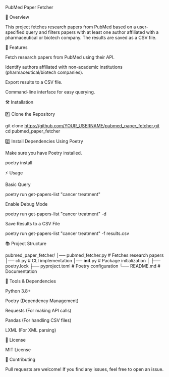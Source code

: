 PubMed Paper Fetcher

📌 Overview

This project fetches research papers from PubMed based on a user-specified query and filters papers with at least one author affiliated with a pharmaceutical or biotech company. The results are saved as a CSV file.

🚀 Features

Fetch research papers from PubMed using their API.

Identify authors affiliated with non-academic institutions (pharmaceutical/biotech companies).

Export results to a CSV file.

Command-line interface for easy querying.

🛠️ Installation

1️⃣ Clone the Repository

git clone https://github.com/YOUR_USERNAME/pubmed_paper_fetcher.git
cd pubmed_paper_fetcher

2️⃣ Install Dependencies Using Poetry

Make sure you have Poetry installed.

poetry install

⚡ Usage

Basic Query

poetry run get-papers-list "cancer treatment"

Enable Debug Mode

poetry run get-papers-list "cancer treatment" -d

Save Results to a CSV File

poetry run get-papers-list "cancer treatment" -f results.csv

📚 Project Structure

pubmed_paper_fetcher/
│── pubmed_fetcher.py    # Fetches research papers
│── cli.py               # CLI implementation
│── __init__.py          # Package initialization
│
├── poetry.lock
├── pyproject.toml       # Poetry configuration
└── README.md            # Documentation

🔧 Tools & Dependencies

Python 3.8+

Poetry (Dependency Management)

Requests (For making API calls)

Pandas (For handling CSV files)

LXML (For XML parsing)

💜 License

MIT License

🤝 Contributing

Pull requests are welcome! If you find any issues, feel free to open an issue.

